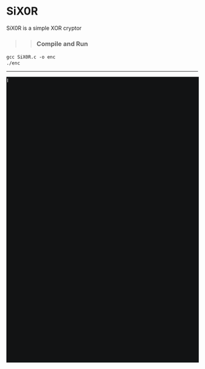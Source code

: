 # SiX0R

SiX0R is a simple XOR cryptor 

>> ### Compile and Run

```
gcc SiX0R.c -o enc 
./enc
```

-----------

<img src="./XoR.gif" style="display:block;margin-left:auto;margin-right:auto;border:1px solid #1A1B1C;" width="1070" height="750">
